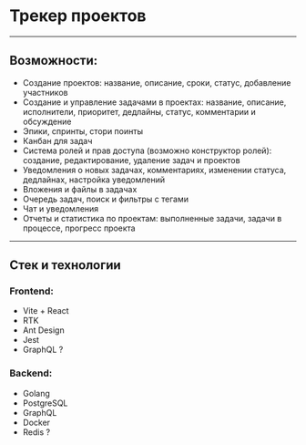 # Трекер проектов

---

## Возможности:

- Создание проектов: название, описание, сроки, статус, добавление участников
- Создание и управление задачами в проектах: название, описание, исполнители, приоритет, дедлайны, статус, комментарии и обсуждение
- Эпики, спринты, стори поинты 
- Канбан для задач
- Система ролей и прав доступа (возможно конструктор ролей): создание, редактирование, удаление задач и проектов
- Уведомления о новых задачах, комментариях, изменении статуса, дедлайнах, настройка уведомлений
- Вложения и файлы в задачах
- Очередь задач, поиск и фильтры с тегами
- Чат и уведомления
- Отчеты и статистика по проектам: выполненные задачи, задачи в процессе, прогресс проекта

---

## Стек и технологии

### Frontend:

- Vite + React
- RTK
- Ant Design
- Jest
- GraphQL ?

### Backend:

- Golang
- PostgreSQL
- GraphQL
- Docker
- Redis ?